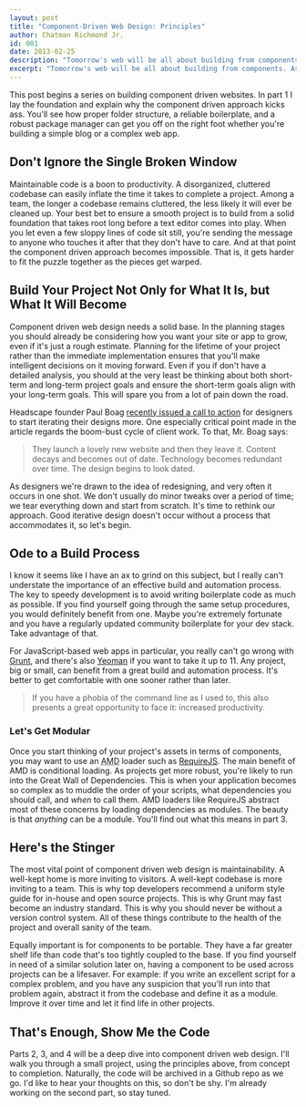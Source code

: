 ```yaml
---
layout: post
title: "Component-Driven Web Design: Principles"
author: Chatman Richmond Jr.
id: 001
date: 2013-02-25
description: "Tomorrow's web will be all about building from components. As developers, we won't see webpages so much as unique modules working in concert to build a cohesive whole. This begins a series of posts on building from these blocks."
excerpt: "Tomorrow's web will be all about building from components. As developers, we won't see webpages so much as unique modules working in concert to build a cohesive whole. This begins a series of posts on building from these blocks."
---
```


This post begins a series on building component driven websites. In part 1 I lay the foundation and explain why the component driven approach kicks ass. You'll see how proper folder structure, a reliable boilerplate, and a robust package manager can get you off on the right foot whether you're building a simple blog or a complex web app.





## Don't Ignore the Single Broken Window





Maintainable code is a boon to productivity. A disorganized, cluttered codebase can easily inflate the time it takes to complete a project. Among a team, the longer a codebase remains cluttered, the less likely it will ever be cleaned up. Your best bet to ensure a smooth project is to build from a solid foundation that takes root long before a text editor comes into play. When you let even a few sloppy lines of code sit still, you're sending the message to anyone who touches it after that they don't have to care. And at that point the component driven approach becomes impossible. That is, it gets harder to fit the puzzle together as the pieces get warped.


## Build Your Project Not Only for What It Is, but What It Will Become





Component driven web design needs a solid base. In the planning stages you should already be considering how you want your site or app to grow, even if it's just a rough estimate. Planning for the lifetime of your project rather than the immediate implementation ensures that you'll make intelligent decisions on it moving forward. Even if you if don't have a detailed analysis, you should at the very least be thinking about both short-term and long-term project goals and ensure the short-term goals align with your long-term goals. This will spare you from a lot of pain down the road.





Headscape founder Paul Boag [recently issued a call to action](http://www.netmagazine.com/news/paul-boag-web-designers-must-iterate-more-132564) for designers to start iterating their designs more. One especially critical point made in the article regards the boom-bust cycle of client work. To that, Mr. Boag says:





> They launch a lovely new website and then they leave it. Content decays and becomes out of date. Technology becomes redundant over time. The design begins to look dated.





As designers we're drawn to the idea of redesigning, and very often it occurs in one shot. We don't usually do minor tweaks over a period of time; we tear everything down and start from scratch. It's time to rethink our approach. Good iterative design doesn't occur without a process that accommodates it, so let's begin.



## Ode to a Build Process





I know it seems like I have an ax to grind on this subject, but I really can't understate the importance of an effective build and automation process. The key to speedy development is to avoid writing boilerplate code as much as possible. If you find yourself going through the same setup procedures, you would definitely benefit from one. Maybe you're extremely fortunate and you have a regularly updated community boilerplate for your dev stack. Take advantage of that.





For JavaScript-based web apps in particular, you really can't go wrong with [Grunt](http://gruntjs.com/), and there's also [Yeoman](http://yeoman.io/) if you want to take it up to 11. Any project, big or small, can benefit from a great build and automation process. It's better to get comfortable with one sooner rather than later.





> If you have a phobia of the command line as I used to, this also presents a great opportunity to face it: increased productivity.





### Let's Get Modular





Once you start thinking of your project's assets in terms of components, you may want to use an <abbr title="Asynchronous Module Definition">AMD</abbr> loader such as [RequireJS](http://requirejs.org). The main benefit of AMD is conditional loading. As projects get more robust, you're likely to run into the Great Wall of Dependencies. This is when your application becomes so complex as to muddle the order of your scripts, what dependencies you should call, and _when_ to call them. AMD loaders like RequireJS abstract most of these concerns by loading dependencies as modules. The beauty is that _anything_ can be a module. You'll find out what this means in part 3.



## Here's the Stinger





The most vital point of component driven web design is maintainability. A well-kept home is more inviting to visitors. A well-kept codebase is more inviting to a team. This is why top developers recommend a uniform style guide for in-house and open source projects. This is why Grunt may fast become an industry standard. This is why you should never be without a version control system. All of these things contribute to the health of the project and overall sanity of the team.





Equally important is for components to be portable. They have a far greater shelf life than code that's too tightly coupled to the base. If you find yourself in need of a similar solution later on, having a component to be used across projects can be a lifesaver. For example: if you write an excellent script for a complex problem, and you have any suspicion that you'll run into that problem again, abstract it from the codebase and define it as a module. Improve it over time and let it find life in other projects.





## That's Enough, Show Me the Code





Parts 2, 3, and 4 will be a deep dive into component driven web design. I'll walk you through a small project, using the principles above, from concept to completion. Naturally, the code will be archived in a Github repo as we go. I'd like to hear your thoughts on this, so don't be shy. I'm already working on the second part, so stay tuned.